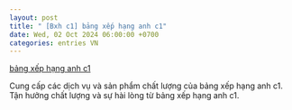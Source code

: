 ```yaml
---
layout: post
title: " [Bxh c1] bảng xếp hạng anh c1"
date: Wed, 02 Oct 2024 06:00:00 +0700
categories: entries VN
---
```

[bảng xếp hạng anh c1](https://vasep.com.vn/Zop/b%E1%BA%A3ng-x%E1%BA%BFp-h%E1%BA%A1ng-anh-c1.phtml)

Cung cấp các dịch vụ và sản phẩm chất lượng của bảng xếp hạng anh c1. Tận hưởng chất lượng và sự hài lòng từ bảng xếp hạng anh c1.️

